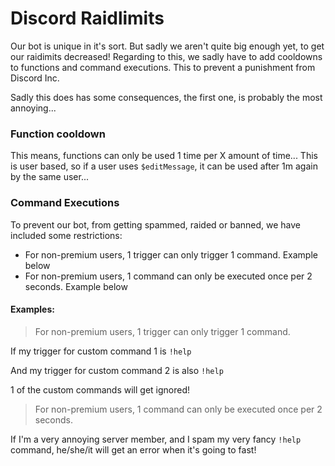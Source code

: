 # Discord Raidlimits

Our bot is unique in it's sort. 
But sadly we aren't quite big enough yet, to get our raidimits decreased! 
Regarding to this, we sadly have to add cooldowns to functions and command executions. This to prevent a punishment from Discord Inc.

Sadly this does has some consequences, the first one, is probably the most annoying...

### Function cooldown

This means, functions can only be used 1 time per X amount of time... This is user based, so if a user uses `$editMessage`, it can be used after 1m again by the same user...

### Command Executions

To prevent our bot, from getting spammed, raided or banned, we have included some restrictions:

* For non-premium users, 1 trigger can only trigger 1 command. Example below
* For non-premium users, 1 command can only be executed once per 2 seconds. Example below

#### Examples:

> For non-premium users, 1 trigger can only trigger 1 command.

If my trigger for custom command 1 is `!help`

And my trigger for custom command 2 is also `!help`

1 of the custom commands will get ignored!


> For non-premium users, 1 command can only be executed once per 2 seconds.

If I'm a very annoying server member, and I spam my very fancy `!help` command, he/she/it will get an error when it's going to fast! 